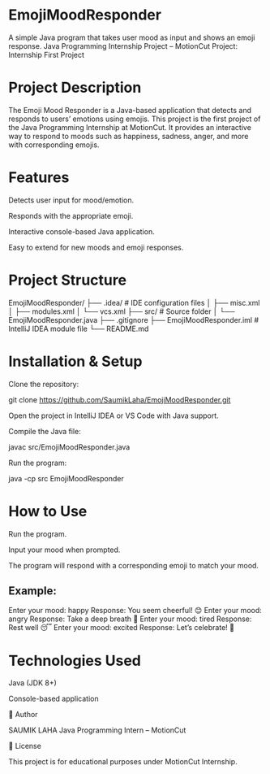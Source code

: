 # EmojiMoodResponder
A simple Java program that takes user mood as input and shows an emoji response.
Java Programming Internship Project – MotionCut
Project: Internship First Project

# Project Description

The Emoji Mood Responder is a Java-based application that detects and responds to users’ emotions using emojis. This project is the first project of the Java Programming Internship at MotionCut. It provides an interactive way to respond to moods such as happiness, sadness, anger, and more with corresponding emojis.

# Features

Detects user input for mood/emotion.

Responds with the appropriate emoji.

Interactive console-based Java application.

Easy to extend for new moods and emoji responses.

# Project Structure
EmojiMoodResponder/
├── .idea/                 # IDE configuration files
│   ├── misc.xml
│   ├── modules.xml
│   └── vcs.xml
├── src/                   # Source folder
│   └── EmojiMoodResponder.java
├── .gitignore
├── EmojiMoodResponder.iml  # IntelliJ IDEA module file
└── README.md

# Installation & Setup

Clone the repository:

git clone https://github.com/SaumikLaha/EmojiMoodResponder.git


Open the project in IntelliJ IDEA or VS Code with Java support.

Compile the Java file:

javac src/EmojiMoodResponder.java


Run the program:

java -cp src EmojiMoodResponder

# How to Use

Run the program.

Input your mood when prompted.

The program will respond with a corresponding emoji to match your mood.

## Example:

Enter your mood: happy
Response: You seem cheerful! 😊
Enter your mood: angry
Response: Take a deep breath 😤
Enter your mood: tired
Response: Rest well 😴
Enter your mood: excited
Response: Let’s celebrate! 🥳

# Technologies Used

Java (JDK 8+)

Console-based application

🔹 Author

SAUMIK LAHA
Java Programming Intern – MotionCut

🔹 License

This project is for educational purposes under MotionCut Internship.
